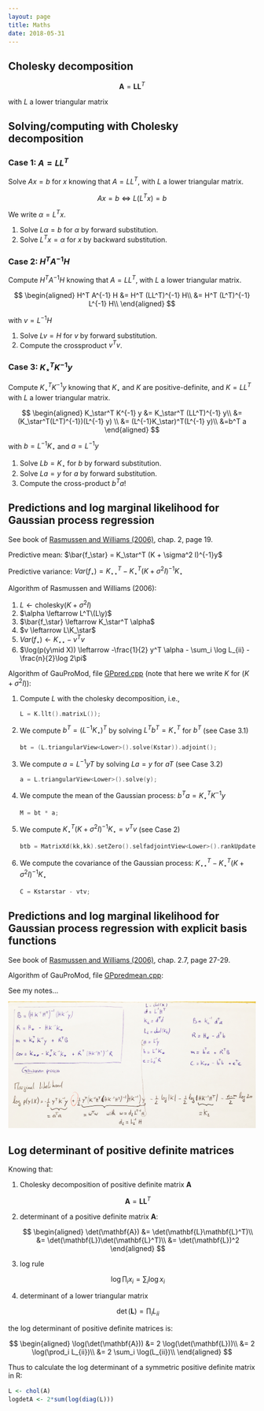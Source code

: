```yaml
---
layout: page
title: Maths
date: 2018-05-31
---
```


## Cholesky decomposition

$$\mathbf{A} = \mathbf{L}\mathbf{L}^T $$

with $L$ a lower triangular matrix 

## Solving/computing with Cholesky decomposition

### Case 1: $A = LL^T$
Solve $A x = b$ for $x$ knowing that $A = LL^T$,
with $L$ a lower triangular matrix.

$$A x = b \Leftrightarrow L (L^T x) = b$$

We write $\alpha = L^T x$.

1. Solve $L \alpha = b$ for $\alpha$ by forward substitution.
2. Solve $L^T x = \alpha$ for $x$ by backward substitution.

### Case 2: $H^T A^{-1} H$
Compute $H^T A^{-1} H$ knowing that $A = LL^T$, 
with $L$ a lower triangular matrix.

$$
\begin{aligned}
  H^T A^{-1} H &= H^T (LL^T)^{-1} H\\
               &= H^T (L^T)^{-1} L^{-1} H\\
\end{aligned}
$$

with $v = L^{-1}H$

1. Solve $Lv = H$ for $v$ by forward substitution.
2. Compute the crossproduct $v^Tv$.


### Case 3: $K_\star^T K^{-1} y$
Compute $K_\star^T K^{-1} y$ knowing that $K_\star$ and $K$ are positive-definite,
and $K = LL^T$ with $L$ a lower triangular matrix.

$$
\begin{aligned}
K_\star^T K^{-1} y &= K_\star^T (LL^T)^{-1} y\\
                     &= (K_\star^T(L^T)^{-1})(L^{-1} y) \\
                     &= (L^{-1}K_\star)^T(L^{-1} y)\\
                     &=b^T a
\end{aligned}
$$

with $b = L^{-1}K_\star$ and $a = L^{-1}y$

1. Solve $Lb = K_\star$ for $b$ by forward substitution.
2. Solve $La = y$ for $a$ by forward substitution.
3. Compute the cross-product $b^Ta$!


## Predictions and log marginal likelihood for Gaussian process regression

See book of [Rasmussen and Williams (2006)](http://www.gaussianprocess.org/gpml/), chap. 2, page 19.

Predictive mean: $\bar{f_\star} = K_\star^T (K + \sigma^2 I)^{-1}y$

Predictive variance:  $Var(f_\star) = K_{\star\star}^T  - K_\star^T (K + \sigma^2 I)^{-1}K_\star$

Algorithm of Rasmussen and Williams (2006):

1. $L \leftarrow \text{cholesky}(K + \sigma^2 I)$
2. $\alpha \leftarrow L^T\(L\y)$
3. $\bar{f_\star} \leftarrow K_\star^T \alpha$
4. $v \leftarrow L\K_\star$
5. $Var(f_\star) \leftarrow K_{\star\star} - v^T v$
6. $\log(p(y\mid X)) \leftarrow -\frac{1}{2} y^T \alpha - \sum_i \log L_{ii} - \frac{n}{2}\log 2\pi$

Algorithm of GauProMod, file [GPpred.cpp](https://github.com/emanuelhuber/GauProMod/blob/master/src/GPpred.cpp) (note that here we write $K$ for $(K + \sigma^2 I)$):

1. Compute $L$ with the cholesky decomposition, i.e., 
    ```cpp 
    L = K.llt().matrixL());
    ```
2. We compute $b^T = (L^{-1}K_\star)^T$ by solving $L^Tb^T = K_\star^T$ for $b^T$ (see Case 3.1)
    ```cpp 
    bt = (L.triangularView<Lower>().solve(Kstar)).adjoint();
    ```
3. We compute $a = L^{-1}yT$ by solving $La = y$ for $aT$ (see Case 3.2)
    ```cpp 
    a = L.triangularView<Lower>().solve(y);
    ```    
4. We compute the mean of the Gaussian process: $b^Ta = K_\star^T K^{-1}y$
    ```cpp 
    M = bt * a;
    ```      
5. We compute $K_\star^T (K + \sigma^2 I)^{-1}K_\star = v^T v$ (see Case 2)
    ```cpp 
    btb = MatrixXd(kk,kk).setZero().selfadjointView<Lower>().rankUpdate(bt);
    ``` 
6. We compute the covariance of the Gaussian process: $K_{\star\star}^T  - K_\star^T (K + \sigma^2 I)^{-1}K_\star$
    ```cpp 
    C = Kstarstar - vtv;
    ``` 


## Predictions and log marginal likelihood for Gaussian process regression with explicit basis functions

See book of [Rasmussen and Williams (2006)](http://www.gaussianprocess.org/gpml/), chap. 2.7, page 27-29.  

Algorithm of GauProMod, file [GPpredmean.cpp](https://github.com/emanuelhuber/GauProMod/blob/master/src/GPpredmean.cpp):

See my notes...

![notes](img/IMG_0233_mod.JPG)
    
    

## Log determinant of positive definite matrices


<!--
$$\forall x \in R$$
-->
Knowing that:

1. Cholesky decomposition of positive definite matrix $\mathbf{A}$

    $$\mathbf{A} = \mathbf{L}\mathbf{L}^T$$ 

2. determinant of a positive definite matrix $\mathbf{A}$:

    $$
    \begin{aligned}
      \det(\mathbf{A}) &= \det(\mathbf{L}\mathbf{L}^T)\\
              &= \det(\mathbf{L})\det(\mathbf{L}^T)\\
              &= \det(\mathbf{L})^2
    \end{aligned}
    $$


3. log rule

    $$\log \prod_i x_i = \sum_i \log x_i$$
4. determinant of a lower triangular matrix

    $$\det(\mathbf{L}) = \prod_i L_{ii}$$
    
    
the log determinant of positive definite matrices is:

$$
\begin{aligned}    
   \log(\det(\mathbf{A})) &= 2 \log(\det(\mathbf{L}))\\
                          &= 2 \log(\prod_i L_{ii})\\
                          &= 2 \sum_i \log(L_{ii})\\
\end{aligned}
$$


    
Thus to calculate the log determinant of a symmetric positive definite matrix in R:


```r
L <- chol(A)
logdetA <- 2*sum(log(diag(L)))
```

